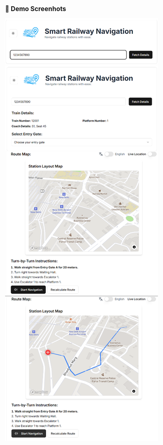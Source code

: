 ## 📸 Demo Screenhots

<img src="public/images/screenshots/output1.png" width="800"/>
<img src="public/images/screenshots/output2.png" width="800"/>
<img src="public/images/screenshots/output3.png" width="800"/>
<img src="public/images/screenshots/output4.png" width="800"/>
